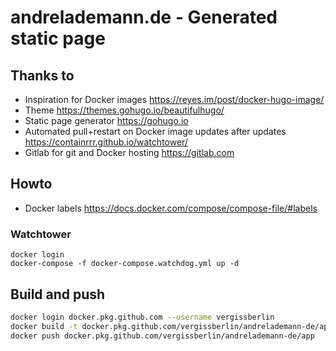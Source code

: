 # andrelademann.de - Generated static page

## Thanks to

- Inspiration for Docker images https://reyes.im/post/docker-hugo-image/
- Theme https://themes.gohugo.io/beautifulhugo/
- Static page generator https://gohugo.io
- Automated pull+restart on Docker image updates after updates https://containrrr.github.io/watchtower/
- Gitlab for git and Docker hosting https://gitlab.com

## Howto

- Docker labels https://docs.docker.com/compose/compose-file/#labels

### Watchtower

```login
docker login
docker-compose -f docker-compose.watchdog.yml up -d
```

## Build and push

```bash
docker login docker.pkg.github.com --username vergissberlin
docker build -t docker.pkg.github.com/vergissberlin/andrelademann-de/app .
docker push docker.pkg.github.com/vergissberlin/andrelademann-de/app
```
